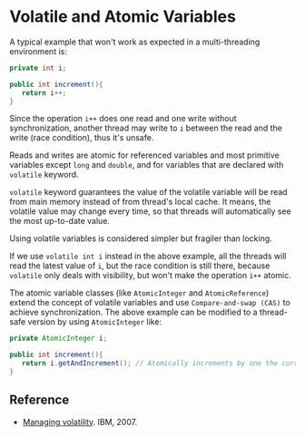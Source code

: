 # Volatile and Atomic Variables

A typical example that won't work as expected in a multi-threading environment is:

```java
private int i;

public int increment(){
   return i++;
}
```

Since the operation `i++` does one read and one write without synchronization, another thread may write to `i` between the read and the write (race condition), thus it's unsafe.

Reads and writes are atomic for referenced variables and most primitive variables except `long` and `double`, and for variables that are declared with `volatile` keyword.

`volatile` keyword guarantees the value of the volatile variable will be read from main memory instead of from thread's local cache. It means, the volatile value may change every time, so that threads will automatically see the most up-to-date value.

Using volatile variables is considered simpler but fragiler than locking.

If we use `volatile int i` instead in the above example, all the threads will read the latest value of `i`, but the race condition is still there, because `volatile` only deals with visibility, but won't make the operation `i++` atomic.

The atomic variable classes (like `AtomicInteger` and `AtomicReference`) extend the concept of volatile variables and use `Compare-and-swap (CAS)` to achieve synchronization. The above example can be modified to a thread-safe version by using `AtomicInteger` like:

```java
private AtomicInteger i;

public int increment(){
   return i.getAndIncrement(); // Atomically increments by one the current value
}
```

## Reference

* [Managing volatility](https://www.ibm.com/developerworks/java/library/j-jtp06197/index.html). IBM, 2007.
